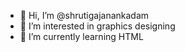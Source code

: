 - 👋 Hi, I’m @shrutigajanankadam
- 👀 I’m interested in graphics designing 
- 🌱 I’m currently learning HTML

<!---
shrutigajanankadam/shrutigajanankadam is a ✨ special ✨ repository because its `README.md` (this file) appears on your GitHub profile.
You can click the Preview link to take a look at your changes.
--->
